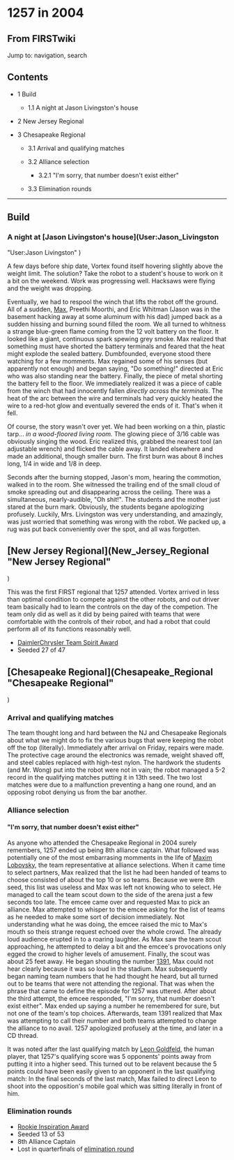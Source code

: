 # 1257 in 2004

## From FIRSTwiki

Jump to: navigation, search

## Contents

- 1 Build

  - 1.1 A night at Jason Livingston's house

- 2 New Jersey Regional
- 3 Chesapeake Regional

  - 3.1 Arrival and qualifying matches
  - 3.2 Alliance selection

    - 3.2.1 "I'm sorry, that number doesn't exist either"

  - 3.3 Elimination rounds

--------------------------------------------------------------------------------

## Build

### A night at [Jason Livingston's house](User:Jason_Livingston

"User:Jason Livingston" )

A few days before ship date, Vortex found itself hovering slightly above the weight limit. The solution? Take the robot to a student's house to work on it a bit on the weekend. Work was progressing well. Hacksaws were flying and the weight was dropping.

Eventually, we had to respool the winch that lifts the robot off the ground. All of a sudden, [Max](Maxim_Lobovsky "Maxim Lobovsky"), Preethi Moorthi, and Eric Whitman (Jason was in the basement hacking away at some aluminum with his dad) jumped back as a sudden hissing and burning sound filled the room. We all turned to whitness a strange blue-green flame coming from the 12 volt battery on the floor. It looked like a giant, continuous spark spewing grey smoke. Max realized that something must have shorted the battery terminals and feared that the heat might explode the sealed battery. Dumbfounded, everyone stood there watching for a few momments. Max regained some of his senses (but apparently not enough) and began saying, "Do something!" directed at Eric who was also standing near the battery. Finally, the piece of metal shorting the battery fell to the floor. We immediately realized it was a piece of cable from the winch that had innocently fallen _directly across the terminals_. The heat of the arc between the wire and terminals had very quickly heated the wire to a red-hot glow and eventually severed the ends of it. That's when it fell.

Of course, the story wasn't over yet. We had been working on a thin, plastic tarp... _in a wood-floored living room._ The glowing piece of 3/16 cable was obviously singing the wood. Eric realized this, grabbed the nearest tool (an adjustable wrench) and flicked the cable away. It landed elsewhere and made an additional, though smaller burn. The first burn was about 8 inches long, 1/4 in wide and 1/8 in deep.

Seconds after the burning stopped, Jason's mom, hearing the commotion, walked in to the room. She witnessed the trailing end of the small cloud of smoke spreading out and disappearing across the ceiling. There was a simultaneous, nearly-audible, "Oh shit!". The students and the mother just stared at the burn mark. Obviously, the students begane apologizing profusely. Luckily, Mrs. Livingston was very understanding, and amazingly, was just worried that something was wrong with the robot. We packed up, a rug was put back conveniently over the spot, and all was forgotten.

## [New Jersey Regional](New_Jersey_Regional "New Jersey Regional"

)

This was the first FIRST regional that 1257 attended. Vortex arrived in less than optimal condition to compete against the other robots, and out driver team basically had to learn the controls on the day of the competion. The team only did as well as it did by being paired with teams that were comfortable with the controls of their robot, and had a robot that could perform all of its functions reasonably well.

- [DaimlerChrysler Team Spirit Award](DaimlerChrysler_Team_Spirit_Award "DaimlerChrysler Team Spirit Award")
- Seeded 27 of 47

## [Chesapeake Regional](Chesapeake_Regional "Chesapeake Regional"

)

### Arrival and qualifying matches

The team thought long and hard between the NJ and Chesapeake Regionals about what we might do to fix the various bugs that were keeping the robot off the top (literally). Immediately after arrival on Friday, repairs were made. The protective cage around the electronics was remade, weight shaved off, and steel cables replaced with high-test nylon. The hardwork the students (and Mr. Wong) put into the robot were not in vain; the robot managed a 5-2 record in the qualifying matches putting it in 13th seed. The two lost matches were due to a malfunction preventing a hang one round, and an opposing robot denying us from the bar another.

### Alliance selection

#### "I'm sorry, that number doesn't exist either"

As anyone who attended the Chesapeake Regional in 2004 surely remembers, 1257 ended up being 8th alliance captain. What followed was potentially one of the most embarrasing momments in the life of [Maxim Lobovsky](User:Max "User:Max"), the team representative at alliance selections. When it came time to select partners, Max realized that the list he had been handed of teams to choose consisted of about the top 10 or so teams. Because we were 8th seed, this list was useless and Max was left not knowing who to select. He managed to call the team scout down to the side of the arena just a few seconds too late. The emcee came over and requested Max to pick an alliance. Max attempted to whisper to the emcee asking for the list of teams as he needed to make some sort of decision immediately. Not understanding what he was doing, the emcee raised the mic to Max's mouth so theis strange request echoed over the whole crowd. The already loud audience erupted in to a roaring laughter. As Max saw the team scout approaching, he attempted to delay a bit and the emcee's provocations only egged the crowd to higher levels of amusement. Finally, the scout was about 25 feet away. He began shouting the number [1391](1391 "1391"), Max could not hear clearly because it was so loud in the stadium. Max subsequently began naming team numbers that he had thought he heard, but all turned out to be teams that were not attending the regional. That was when the phrase that came to define the episode for 1257 was uttered. After about the third attempt, the emcee responded, "I'm sorry, that number doesn't exist either". Max ended up saying a number he remembered for sure, but not one of the team's top choices. Afterwards, team 1391 realized that Max was attempting to call their number and both teams attempted to change the alliance to no avail. 1257 apologized profusely at the time, and later in a CD thread.

It was noted after the last qualifying match by [Leon Goldfeld](/index.php?title=Leon_Goldfeld&action=edit "Leon Goldfeld"), the human player, that 1257's qualifying score was 5 opponents' points away from putting it into a higher seed. This turned out to be relavent because the 5 points could have been easily given to an opponent in the last qualifying match: In the final seconds of the last match, Max failed to direct Leon to shoot into the opposition's mobile goal which was sitting literally in front of him.

### Elimination rounds

- [Rookie Inspiration Award](Rookie_Inspiration_Award "Rookie Inspiration Award")
- Seeded 13 of 53
- 8th Alliance Captain
- Lost in quarterfinals of [elimination round](Elimination_round "Elimination round")
